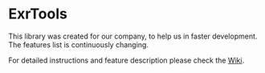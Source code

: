 # ExrTools

This library was created for our company, to help us in faster development. 
The features list is continuously changing.

For detailed instructions and feature description please check the [Wiki](http://https://github.com/exera-development/ExrTools/wiki "Wiki").
